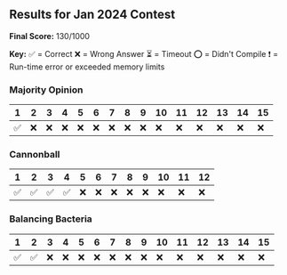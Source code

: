 
## Results for Jan 2024 Contest

**Final Score:** 130/1000

**Key:**
✅ = Correct
❌ = Wrong Answer
⏳ = Timeout
⭕ = Didn't Compile
❗ = Run-time error or exceeded memory limits

### Majority Opinion

| 1 | 2 | 3 | 4 | 5 | 6 | 7 | 8 | 9 | 10 | 11 | 12 | 13 | 14 | 15 |
|---|---|---|---|---|---|---|---|---|----|----|----|----|----|----|
| ✅ | ❌ | ❌ | ❌ | ❌ | ❌ | ❌ | ❌ | ❌ | ❌  | ❌  | ❌  | ❌  | ❌  | ❌  |

### Cannonball
| 1 | 2 | 3 | 4 | 5 | 6 | 7 | 8 | 9 | 10 | 11 | 12 |
|---|---|---|---|---|---|---|---|---|----|----|----|
| ✅ | ✅ | ✅ | ✅ | ❌ | ❌ | ❌ | ❌ | ❌ | ❌  | ❌  | ❌  |

### Balancing Bacteria

| 1 | 2 | 3 | 4 | 5 | 6 | 7 | 8 | 9 | 10 | 11 | 12 | 13 | 14 | 15 |
|---|---|---|---|---|---|---|---|---|----|----|----|----|----|----|
| ✅ | ✅ | ❌ | ❌ | ❌ | ❌ | ❌ | ❌ | ❌ | ❌  | ❌  | ❌  | ❌  | ❌  | ❌  |
